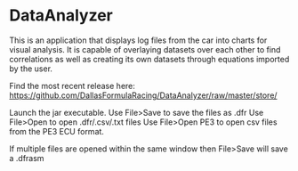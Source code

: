 # DataAnalyzer
This is an application that displays log files from the car into charts for visual analysis. It is capable of overlaying datasets over each other to find correlations as well as creating its own datasets through equations imported by the user.

Find the most recent release here: https://github.com/DallasFormulaRacing/DataAnalyzer/raw/master/store/

Launch the jar executable. 
Use File>Save to save the files as .dfr
Use File>Open to open .dfr/.csv/.txt files
Use File>Open PE3 to open csv files from the PE3 ECU format.

If multiple files are opened within the same window then File>Save will save a .dfrasm
